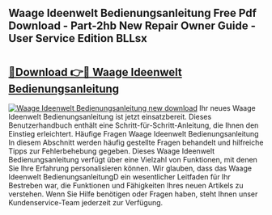 ## Waage Ideenwelt Bedienungsanleitung Free Pdf Download - Part-2hb New Repair Owner Guide - User Service Edition BLLsx

# <h2><a href="http://df1h03j.blite.top/?on=Waage+Ideenwelt+Bedienungsanleitung">🔗Download 👉🔴 Waage Ideenwelt Bedienungsanleitung</a></h2>

[![Waage Ideenwelt Bedienungsanleitung new download](https://i.imgur.com/lujVjoI.png)](http://df1h03j.blite.top/?on=Waage+Ideenwelt+Bedienungsanleitung)
Ihr neues Waage Ideenwelt Bedienungsanleitung ist jetzt einsatzbereit. Dieses Benutzerhandbuch enthält eine Schritt-für-Schritt-Anleitung, die Ihnen den Einstieg erleichtert. Häufige Fragen Waage Ideenwelt Bedienungsanleitung In diesem Abschnitt werden häufig gestellte Fragen behandelt und hilfreiche Tipps zur Fehlerbehebung gegeben. Dieses Waage Ideenwelt Bedienungsanleitung verfügt über eine Vielzahl von Funktionen, mit denen Sie Ihre Erfahrung personalisieren können. Wir glauben, dass das Waage Ideenwelt BedienungsanleitungD ein wesentlicher Leitfaden für Ihr Bestreben war, die Funktionen und Fähigkeiten Ihres neuen Artikels zu verstehen. Wenn Sie Hilfe benötigen oder Fragen haben, steht Ihnen unser Kundenservice-Team jederzeit zur Verfügung.
